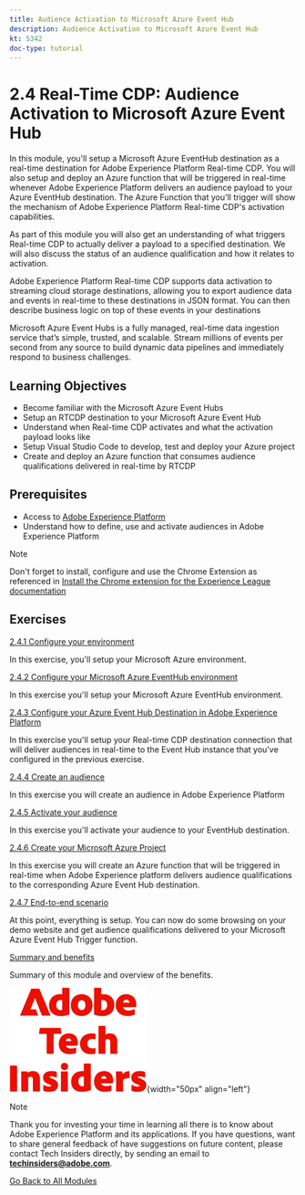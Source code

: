 ```yaml
---
title: Audience Activation to Microsoft Azure Event Hub
description: Audience Activation to Microsoft Azure Event Hub
kt: 5342
doc-type: tutorial
---
```

# 2.4 Real-Time CDP: Audience Activation to Microsoft Azure Event Hub

In this module, you'll setup a Microsoft Azure EventHub destination as a real-time destination for Adobe Experience Platform Real-time CDP. You will also setup and deploy an Azure function that will be triggered in real-time whenever Adobe Experience Platform delivers an audience payload to your Azure EventHub destination. The Azure Function that you'll trigger will show the mechanism of Adobe Experience Platform Real-time CDP's activation capabilities.

As part of this module you will also get an understanding of what triggers Real-time CDP to actually deliver a payload to a specified destination. We will also discuss the status of an audience qualification and how it relates to activation.

Adobe Experience Platform Real-time CDP supports data activation to streaming cloud storage destinations, allowing you to export audience data and events in real-time to these destinations in JSON format. You can then describe business logic on top of these events in your destinations

Microsoft Azure Event Hubs is a fully managed, real-time data ingestion service that’s simple, trusted, and scalable. Stream millions of events per second from any source to build dynamic data pipelines and immediately respond to business challenges.

## Learning Objectives

- Become familiar with the Microsoft Azure Event Hubs
- Setup an RTCDP destination to your Microsoft Azure Event Hub
- Understand when Real-time CDP activates and what the activation payload looks like
- Setup Visual Studio Code to develop, test and deploy your Azure project
- Create and deploy an Azure function that consumes audience qualifications delivered in real-time by RTCDP

## Prerequisites

- Access to [Adobe Experience Platform](https://experience.adobe.com/platform)
- Understand how to define, use and activate audiences in Adobe Experience Platform

>[!NOTE]
>
>Don't forget to install, configure and use the Chrome Extension as referenced in [Install the Chrome extension for the Experience League documentation](../../gettingstarted/gettingstarted/ex1.md)

## Exercises

[2.4.1 Configure your environment](./ex1.md)

In this exercise, you'll setup your Microsoft Azure environment.

[2.4.2 Configure your Microsoft Azure EventHub environment](./ex2.md)

In this exercise you'll setup your Microsoft Azure EventHub environment.

[2.4.3 Configure your Azure Event Hub Destination in Adobe Experience Platform](./ex3.md)

In this exercise you'll setup your Real-time CDP destination connection that will deliver audiences in real-time to the Event Hub instance that you've configured in the previous exercise.

[2.4.4 Create an audience](./ex4.md)

In this exercise you will create an audience in Adobe Experience Platform

[2.4.5 Activate your audience](./ex5.md)

In this exercise you'll activate your audience to your  EventHub destination.

[2.4.6 Create your Microsoft Azure Project](./ex6.md)

In this exercise you will create an Azure function that will be triggered in real-time when Adobe Experience platform delivers audience qualifications to the corresponding Azure Event Hub destination.

[2.4.7 End-to-end scenario](./ex7.md)

At this point, everything is setup. You can now do some browsing on your demo website and get audience qualifications delivered to your Microsoft Azure Event Hub Trigger function.  

[Summary and benefits](./summary.md)

Summary of this module and overview of the benefits.

![Tech Insiders](./../../../../assets/images/techinsiders.png){width="50px" align="left"}

>[!NOTE]
>
>Thank you for investing your time in learning all there is to know about Adobe Experience Platform and its applications. If you have questions, want to share general feedback of have suggestions on future content, please contact Tech Insiders directly, by sending an email to **techinsiders@adobe.com**.

[Go Back to All Modules](./../../../../overview.md)
